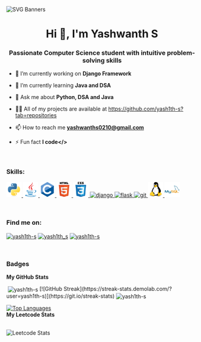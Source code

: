 ![SVG Banners](https://svg-banners.vercel.app/api?type=typeWriter&text1=Code👨‍💻%20%2B%20Creativity💡&width=900&height=200)
<h1 align="center">Hi 👋, I'm Yashwanth S</h1>
<h3 align="center">Passionate Computer Science student with intuitive problem-solving skills</h3>

- 🔭 I’m currently working on **Django Framework**

- 🌱 I’m currently learning **Java and DSA**

- 💬 Ask me about **Python, DSA and Java**

- 👨‍💻 All of my projects are available at https://github.com/yash1th-s?tab=repositories

- 📫 How to reach me **yashwanths0210@gmail.com**

- ⚡ Fun fact **I code</>**

<br>

<h3 align="left">Skills:</h3>
<p align="left"> <a href="https://www.python.org" target="_blank" rel="noreferrer"> <img src="https://raw.githubusercontent.com/devicons/devicon/master/icons/python/python-original.svg" alt="python" width="40" height="40"/> </a> <a href="https://www.java.com" target="_blank" rel="noreferrer"> <img src="https://raw.githubusercontent.com/devicons/devicon/master/icons/java/java-original.svg" alt="java" width="40" height="40"/> <a href="https://www.cprogramming.com/" target="_blank" rel="noreferrer"> <img src="https://raw.githubusercontent.com/devicons/devicon/master/icons/c/c-original.svg" alt="c" width="40" height="40"/> </a> <a href="https://www.w3.org/html/" target="_blank" rel="noreferrer"> <img src="https://raw.githubusercontent.com/devicons/devicon/master/icons/html5/html5-original-wordmark.svg" alt="html5" width="40" height="40"/> <a href="https://www.w3schools.com/css/" target="_blank" rel="noreferrer"> <img src="https://raw.githubusercontent.com/devicons/devicon/master/icons/css3/css3-original-wordmark.svg" alt="css3" width="40" height="40"/> </a> <a href="https://www.djangoproject.com/" target="_blank" rel="noreferrer"> <img src="https://cdn.worldvectorlogo.com/logos/django.svg" alt="django" width="40" height="40"/> </a> <a href="https://flask.palletsprojects.com/" target="_blank" rel="noreferrer"> <img src="https://www.vectorlogo.zone/logos/pocoo_flask/pocoo_flask-icon.svg" alt="flask" width="40" height="40"/> </a> <a href="https://git-scm.com/" target="_blank" rel="noreferrer"> <img src="https://www.vectorlogo.zone/logos/git-scm/git-scm-icon.svg" alt="git" width="40" height="40"/> </a>  </a> </a> <a href="https://www.linux.org/" target="_blank" rel="noreferrer"> <img src="https://raw.githubusercontent.com/devicons/devicon/master/icons/linux/linux-original.svg" alt="linux" width="40" height="40"/> </a> <a href="https://www.mysql.com/" target="_blank" rel="noreferrer"> <img src="https://raw.githubusercontent.com/devicons/devicon/master/icons/mysql/mysql-original-wordmark.svg" alt="mysql" width="40" height="40"/> </a>  </p>

<br>

<h3 align="left">Find me on:</h3>
<p align="left">
<a href="linkedin.com/in/yashwanth-s-725545213" target="blank"><img align="center" src="https://raw.githubusercontent.com/rahuldkjain/github-profile-readme-generator/master/src/images/icons/Social/linked-in-alt.svg" alt="yash1th-s" height="30" width="40" /></a>
<a href="https://www.hackerrank.com/yash1th_s" target="blank"><img align="center" src="https://raw.githubusercontent.com/rahuldkjain/github-profile-readme-generator/master/src/images/icons/Social/hackerrank.svg" alt="yash1th_s" height="30" width="40" /></a>
<a href="https://www.leetcode.com/yash1ths" target="blank"><img align="center" src="https://raw.githubusercontent.com/rahuldkjain/github-profile-readme-generator/master/src/images/icons/Social/leet-code.svg" alt="yash1th-s" height="30" width="40" /></a>
</p>

<br>

### Badges

<b>My GitHub Stats</b>
<p>&nbsp;<img align="center" src="https://streak-stats.demolab.com/?user=yash1th-s&&theme=dark" alt="yash1th-s" />
[![GitHub Streak](https://streak-stats.demolab.com/?user=yash1th-s)](https://git.io/streak-stats)
<img align="center" src="https://github-readme-streak-stats.herokuapp.com/?user=yash1th-s&&theme=dark" alt="yash1th-s" /></p>
<a href="https://github.com/yash1th-s" align="left"><img src="https://github-readme-stats.vercel.app/api/top-langs/?username=yash1th-s&langs_count=10&title_color=0891b2&text_color=ffffff&icon_color=0891b2&bg_color=1c1917&hide_border=true&locale=en&custom_title=Top%20%Languages" alt="Top Languages" /></a>

<br>
<b>My Leetcode Stats</b>
<br><br>

![Leetcode Stats](https://leetcode.card.workers.dev/?username=yash1ths&&theme=dark)

